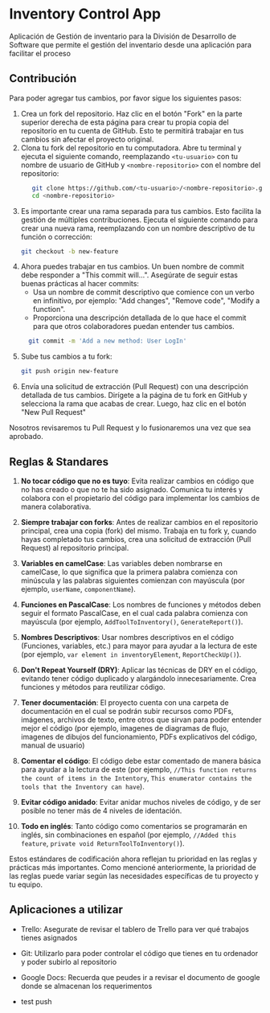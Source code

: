# Inventory Control App
Aplicación de Gestión de inventario para la División de Desarrollo de Software que permite el gestión del inventario desde una aplicación para facilitar el proceso

## Contribución

Para poder agregar tus cambios, por favor sigue los siguientes pasos:

1. Crea un fork del repositorio. Haz clic en el botón "Fork" en la parte superior derecha de esta página para crear tu propia copia del repositorio en tu cuenta de GitHub. Esto te permitirá trabajar en tus cambios sin afectar el proyecto original.
2. Clona tu fork del repositorio en tu computadora. Abre tu terminal y ejecuta el siguiente comando, reemplazando `<tu-usuario>` con tu nombre de usuario de GitHub y `<nombre-repositorio>` con el nombre del repositorio:
   ```bash
      git clone https://github.com/<tu-usuario>/<nombre-repositorio>.git
      cd <nombre-repositorio>
   ```
4. Es importante crear una rama separada para tus cambios. Esto facilita la gestión de múltiples contribuciones. Ejecuta el siguiente comando para crear una nueva rama, reemplazando <nombre-rama> con un nombre descriptivo de tu función o corrección:
   ```bash
   git checkout -b new-feature
   ```
5. Ahora puedes trabajar en tus cambios. Un buen nombre de commit debe responder a "This commit will...". Asegúrate de seguir estas buenas prácticas al hacer commits:
    - Usa un nombre de commit descriptivo que comience con un verbo en infinitivo, por ejemplo: "Add changes", "Remove code", "Modify a function".
    - Proporciona una descripción detallada de lo que hace el commit para que otros colaboradores puedan entender tus cambios.
    ```bash
      git commit -m 'Add a new method: User LogIn'
    ```
6. Sube tus cambios a tu fork:
   ```bash
   git push origin new-feature
   ```
8. Envía una solicitud de extracción (Pull Request) con una descripción detallada de tus cambios. Dirígete a la página de tu fork en GitHub y selecciona la rama que acabas de crear. Luego, haz clic en el botón "New Pull Request"

Nosotros revisaremos tu Pull Request y lo fusionaremos una vez que sea aprobado.


## Reglas & Standares

1. **No tocar código que no es tuyo**: Evita realizar cambios en código que no has creado o que no te ha sido asignado. Comunica tu interés y colabora con el propietario del código para implementar los cambios de manera colaborativa.

2. **Siempre trabajar con forks**: Antes de realizar cambios en el repositorio principal, crea una copia (fork) del mismo. Trabaja en tu fork y, cuando hayas completado tus cambios, crea una solicitud de extracción (Pull Request) al repositorio principal.

3. **Variables en camelCase**: Las variables deben nombrarse en camelCase, lo que significa que la primera palabra comienza con minúscula y las palabras siguientes comienzan con mayúscula (por ejemplo, `userName`, `componentName`).

4. **Funciones en PascalCase**: Los nombres de funciones y métodos deben seguir el formato PascalCase, en el cual cada palabra comienza con mayúscula (por ejemplo, `AddToolToInventory()`, `GenerateReport()`).

5. **Nombres Descriptivos**: Usar nombres descriptivos en el código (Funciones, variables, etc.) para mayor para ayudar a la lectura de este (por ejemplo, `var element in inventoryElement`, `ReportCheckUp()`).

6. **Don't Repeat Yourself (DRY)**: Aplicar las técnicas de DRY en el código, evitando tener código duplicado y alargándolo innecesariamente. Crea funciones y métodos para reutilizar código.

7. **Tener documentación**: El proyecto cuenta con una carpeta de documentación en el cual se podrán subir recursos como PDFs, imágenes, archivos de texto, entre otros que sirvan para poder entender mejor el código (por ejemplo, imagenes de diagramas de flujo, imagenes de dibujos del funcionamiento, PDFs explicativos del código, manual de usuario)

8. **Comentar el código**: El código debe estar comentado de manera básica para ayudar a la lectura de este (por ejemplo, `//This function returns the count of items in the Intentory`, `This enumerator contains the tools that the Inventory can have`).

9. **Evitar código anidado**: Evitar anidar muchos niveles de código, y de ser posible no tener más de 4 niveles de identación.

10. **Todo en inglés**: Tanto código como comentarios se programarán en inglés, sin combinaciones en español (por ejemplo, `//Added this feature`, `private void ReturnToolToInventory()`).

Estos estándares de codificación ahora reflejan tu prioridad en las reglas y prácticas más importantes. Como mencioné anteriormente, la prioridad de las reglas puede variar según las necesidades específicas de tu proyecto y tu equipo.

## Aplicaciones a utilizar

- Trello: Asegurate de revisar el tablero de Trello para ver qué trabajos tienes asignados

- Git: Utilizarlo para poder controlar el código que tienes en tu ordenador y poder subirlo al repositorio

- Google Docs: Recuerda que peudes ir a revisar el documento de google donde se almacenan los requerimentos

- test push
